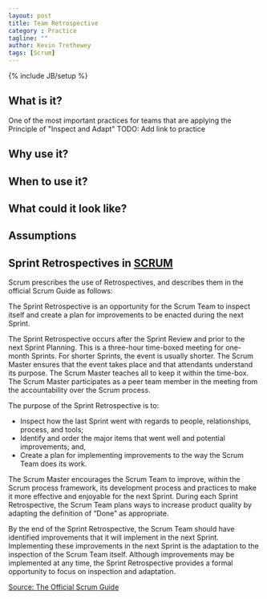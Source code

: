 ```yaml
---
layout: post
title: Team Retrospective
category : Practice
tagline: ""
author: Kevin Trethewey
tags: [Scrum]
---
```

{% include JB/setup %}

## What is it?  
One of the most important practices for teams that are applying the Principle of "Inspect and Adapt" TODO: Add link to practice

## Why use it?

## When to use it?

## What could it look like?

## Assumptions

## Sprint Retrospectives in [SCRUM](/Archetype/SCRUM/)
Scrum prescribes the use of Retrospectives, and describes them in the official Scrum Guide as follows:

The Sprint Retrospective is an opportunity for the Scrum Team to inspect itself and create a plan for improvements to be enacted during the next Sprint.

The Sprint Retrospective occurs after the Sprint Review and prior to the next Sprint Planning. This is a three-hour time-boxed meeting for one-month Sprints. For shorter Sprints, the event is usually shorter. The Scrum Master ensures that the event takes place and that attendants understand its purpose. The Scrum Master teaches all to keep it within the time-box. The Scrum Master participates as a peer team member in the meeting from the accountability over the Scrum process.

The purpose of the Sprint Retrospective is to:

* Inspect how the last Sprint went with regards to people, relationships, process, and tools;
* Identify and order the major items that went well and potential improvements; and,
* Create a plan for implementing improvements to the way the Scrum Team does its work.

The Scrum Master encourages the Scrum Team to improve, within the Scrum process framework, its development process and practices to make it more effective and enjoyable for the next Sprint. During each Sprint Retrospective, the Scrum Team plans ways to increase product quality by adapting the definition of “Done” as appropriate.

By the end of the Sprint Retrospective, the Scrum Team should have identified improvements that it will implement in the next Sprint. Implementing these improvements in the next Sprint is the adaptation to the inspection of the Scrum Team itself. Although improvements may be implemented at any time, the Sprint Retrospective provides a formal opportunity to focus on inspection and adaptation.

[Source: The Official Scrum Guide](http://www.scrumguides.org/docs/scrumguide/v1/scrum-guide-us.pdf)